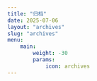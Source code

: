 ```yaml
---
title: "归档"
date: 2025-07-06
layout: "archives"
slug: "archives"
menu:
    main:
        weight: -30
        params: 
            icon: archives
---
```

